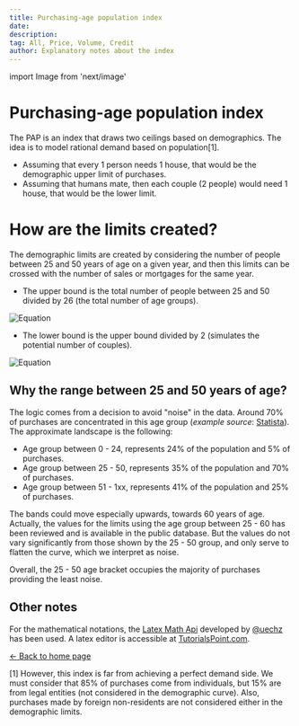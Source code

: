 ```yaml
---
title: Purchasing-age population index
date:
description:
tag: All, Price, Volume, Credit
author: Explanatory notes about the index
---
```


import Image from 'next/image'

# Purchasing-age population index

The PAP is an index that draws two ceilings based on demographics. The idea is to model rational demand based on population[1].

- Assuming that every 1 person needs 1 house, that would be the demographic upper limit of purchases.
- Assuming that humans mate, then each couple (2 people) would need 1 house, that would be the lower limit.

# How are the limits created?

The demographic limits are created by considering the number of people between 25 and 50 years of age on a given year, and then this limits can be crossed with the number of sales or mortgages for the same year.

- The upper bound is the total number of people between 25 and 50 divided by 26 (the total number of age groups).

![Equation](https://math.vercel.app/?bgcolor=auto&from=Upper\:limit=\frac{Population\:aged\:25\:to\:50}{Number\:of\:age\:groups})

- The lower bound is the upper bound divided by 2 (simulates the potential number of couples).

![Equation](https://math.vercel.app/?bgcolor=auto&from=Lower\:limit=\frac{Upper\:limit}{2})

## Why the range between 25 and 50 years of age?

The logic comes from a decision to avoid "noise" in the data. Around 70% of purchases are concentrated in this age group (_example source_: [Statista](https://es.statista.com/estadisticas/937303/porcentaje-de-compradores-de-viviendas-por-grupo-de-edad-espana/)). The approximate landscape is the following:

- Age group between 0 - 24, represents 24% of the population and 5% of purchases.
- Age group between 25 - 50, represents 35% of the population and 70% of purchases.
- Age group between 51 - 1xx, represents 41% of the population and 25% of purchases.

The bands could move especially upwards, towards 60 years of age. Actually, the values for the limits using the age group between 25 - 60 has been reviewed and is available in the public database. But the values do not vary significantly from those shown by the 25 - 50 group, and only serve to flatten the curve, which we interpret as noise.

Overall, the 25 - 50 age bracket occupies the majority of purchases providing the least noise.

## Other notes

For the mathematical notations, the [Latex Math Api](https://math.vercel.app/home) developed by [@uechz](https://twitter.com/uechz) has been used. A latex editor is accessible at [TutorialsPoint.com](https://www.tutorialspoint.com/latex_equation_editor.htm).

<div class="meta-line"><a class="meta-back" href="/">← Back to home page</a></div>

[1] However, this index is far from achieving a perfect demand side. We must consider that 85% of purchases come from individuals, but 15% are from legal entities (not considered in the demographic curve). Also, purchases made by foreign non-residents are not considered either in the demographic limits.
